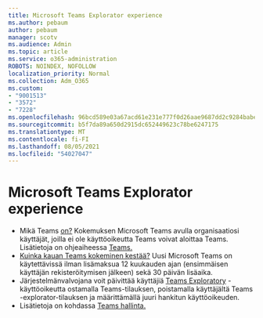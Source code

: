 ```yaml
---
title: Microsoft Teams Explorator experience
ms.author: pebaum
author: pebaum
manager: scotv
ms.audience: Admin
ms.topic: article
ms.service: o365-administration
ROBOTS: NOINDEX, NOFOLLOW
localization_priority: Normal
ms.collection: Adm_O365
ms.custom:
- "9001513"
- "3572"
- "7228"
ms.openlocfilehash: 96bcd589e03a67acd61e231e777f0d26aae9687dd2c9284babe3e2669343ca5e
ms.sourcegitcommit: b5f7da89a650d2915dc652449623c78be6247175
ms.translationtype: MT
ms.contentlocale: fi-FI
ms.lasthandoff: 08/05/2021
ms.locfileid: "54027047"
---
```

# <a name="microsoft-teams-exploratory-experience"></a>Microsoft Teams Explorator experience

- Mikä Teams [on?](https://docs.microsoft.com/microsoftteams/teams-exploratory) Kokemuksen Microsoft Teams avulla organisaatiosi käyttäjät, joilla ei ole käyttöoikeutta Teams voivat aloittaa Teams. Lisätietoja on ohjeaiheessa [Teams.](https://docs.microsoft.com/microsoftteams/teams-exploratory#whats-in-the-teams-exploratory-experience)
- [Kuinka kauan Teams kokeminen kestää?](https://docs.microsoft.com/microsoftteams/teams-exploratory#how-long-does-the-teams-exploratory-experience-last) Uusi Microsoft Teams on käytettävissä ilman lisämaksua 12 kuukauden ajan (ensimmäisen käyttäjän rekisteröitymisen jälkeen) sekä 30 päivän lisäaika.
- Järjestelmänvalvojana voit päivittää käyttäjiä [Teams Exploratory](https://docs.microsoft.com/microsoftteams/teams-exploratory#upgrade-users-from-the-teams-exploratory-license) -käyttöoikeutta ostamalla Teams-tilauksen, poistamalla käyttäjältä Teams -explorator-tilauksen ja määrittämällä juuri hankitun käyttöoikeuden.
- Lisätietoja on kohdassa [Teams hallinta.](https://docs.microsoft.com/microsoftteams/teams-exploratory)
